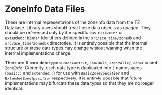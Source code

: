 # ZoneInfo Data Files

These are internal representations of the zoneinfo  data from the TZ Database.
Library users should treat these data objects as *opaque*. They should be
referenced only by the specific `basic::kZone*` or `extended::kZone*`
identifiers defined in the `src/ace_time/zonedb` and `src/ace_time/zonedbx`
directories. It is entirely possible that the internal structure of these data
types may change without warning when the internal implementations change.

There are 5 core data types: `ZoneContext`, `ZoneRule`, `ZonePolicy`, `ZoneEra`
and `ZoneInfo`. Currenlty, each data type is duplicated into 2 namespaces
(`basic::` and `extended::`) for use with `BasicZoneSpecifier` and
`ExtendedZoneSpecifier` respectively. It is entirely possible that future
implementations may bifurcate these data types so that they are no longer
identical.
